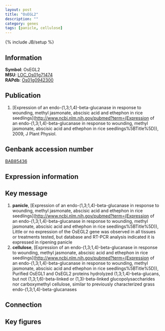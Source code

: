 ```yaml
---
layout: post
title: "OsEGL2"
description: ""
category: genes
tags: [panicle, cellulose]
---
```

{% include JB/setup %}

## Information
__Symbol__: OsEGL2  
__MSU__: [LOC_Os01g71474](http://rice.plantbiology.msu.edu/cgi-bin/ORF_infopage.cgi?orf=LOC_Os01g71474)  
__RAPdb__: [Os01g0942300](http://rapdb.dna.affrc.go.jp/viewer/gbrowse_details/irgsp1?name=Os01g0942300)  

## Publication
1. [Expression of an endo-(1,3;1,4)-beta-glucanase in response to wounding, methyl jasmonate, abscisic acid and ethephon in rice seedlings](http://www.ncbi.nlm.nih.gov/pubmed?term=(Expression of an endo-(1,3;1,4)-beta-glucanase in response to wounding, methyl jasmonate, abscisic acid and ethephon in rice seedlings%5BTitle%5D)), 2009, J Plant Physiol.

## Genbank accession number
[BAB85436](http://www.ncbi.nlm.nih.gov/nuccore/BAB85436)

## Expression information

## Key message
1. __panicle__, [Expression of an endo-(1,3;1,4)-beta-glucanase in response to wounding, methyl jasmonate, abscisic acid and ethephon in rice seedlings](http://www.ncbi.nlm.nih.gov/pubmed?term=(Expression of an endo-(1,3;1,4)-beta-glucanase in response to wounding, methyl jasmonate, abscisic acid and ethephon in rice seedlings%5BTitle%5D)),  Little or no expression of the OsEGL2 gene was observed in all tissues or treatments tested, but database and RT-PCR analysis indicated it is expressed in ripening panicle
2. __cellulose__, [Expression of an endo-(1,3;1,4)-beta-glucanase in response to wounding, methyl jasmonate, abscisic acid and ethephon in rice seedlings](http://www.ncbi.nlm.nih.gov/pubmed?term=(Expression of an endo-(1,3;1,4)-beta-glucanase in response to wounding, methyl jasmonate, abscisic acid and ethephon in rice seedlings%5BTitle%5D)),  Purified OsEGL1 and OsEGL2 proteins hydrolyzed (1,3;1,4)-beta-glucans, but not (1,3;1,6)-beta-linked or (1,3)-beta-linked glucopolysaccharides nor carboxymethyl cellulose, similar to previously characterized grass endo-(1,3;1,4)-beta-glucanases

## Connection

## Key figures


